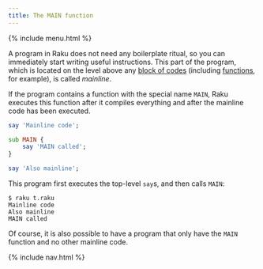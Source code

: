 ```yaml
---
title: The MAIN function
---
```


{% include menu.html %}

A program in Raku does not need any boilerplate ritual, so you can immediately start writing useful instructions. This part of the program, which is located on the level above any [block of codes](/raku-course/essentials/code-blocks) (including [functions](/raku-course/essentials/creating-and-calling-functions), for example), is called _mainline_.

If the program contains a function with the special name `MAIN`, Raku executes this function after it compiles everything and after the mainline code has been executed.

```raku
say 'Mainline code';

sub MAIN {
    say 'MAIN called';
}

say 'Also mainline';
```

This program first executes the top-level `say`s, and then calls `MAIN`:

    $ raku t.raku
    Mainline code
    Also mainline
    MAIN called

Of course, it is also possible to have a program that only have the `MAIN` function and no other mainline code.

{% include nav.html %}
